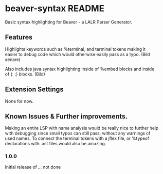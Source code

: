 # beaver-syntax README

Basic syntax highlighting for Beaver - a LALR Parser Generator.

## Features

Highlights keywords such as %terminal, and terminal tokens making it easier to debug code which would otherwise easily pass as a typo. (Bild senare)


Also includes java syntax highlighting inside of %embed blocks and inside of {: :} blocks. (Bild)

## Extension Settings

None for now.

## Known Issues & Further improvements.

Making an entire LSP with name analysis would be really nice to further help with debugging since small typos can still pass, without any warnings of used names.
To connect the terminal tokens with a jflex file, or %typeof declarations with .ast files would also be amazing.
### 1.0.0

Initial release of ... not done
